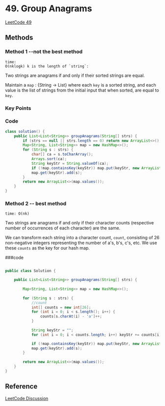 # 49. Group Anagrams


[LeetCode 49](https://leetcode.com/problems/group-anagrams/)


## Methods
### Method 1 --not the best method 
```
time: 
O(nklogk) k is the length of `string`:
```
Two strings are anagrams if and only if their sorted strings are equal.

Maintain a `map`  : {String -> List} where each `key` is a sorted string, and each value is the list of strings from the initial input that when sorted, are equal to `key`.


### Key Points


### Code
```java
class solution() {
    public List<List<String>> groupAnagrams(String[] strs) {
        if (strs == null || strs.length == 0) return new ArrayList<>();
        Map<String, List<String>> map = new HashMap<>();
        for (String s : strs) {
            char[] ca = s.toCharArray();
            Arrays.sort(ca);
            String keyStr = String.valueOf(ca);
            if (!map.containsKey(keyStr)) map.put(keyStr, new ArrayList<>());
            map.get(keyStr).add(s);
        }
        return new ArrayList<>(map.values());
    }
}

```

### Method 2 -- best method 
```
time: O(nk)

```

Two strings are anagrams if and only if their character counts (respective number of occurrences of each character) are the same.

We can transform each string  into a character count, `count`, consisting of 26 non-negative integers representing the number of a's, b's, c's, etc. We use these `counts` as the key for our hash map.

###code 
```java

public class Solution {

    public List<List<String>> groupAnagrams(String[] strs) { 
        
        Map<String, List<String>> map = new HashMap<>(); 
      
        for (String s : strs) {
            //count
            int[] counts = new int[26];
            for (int i = 0; i < s.length(); i++) {
                counts[s.charAt(i) - 'a']++; 
            }
                   
            String keyStr = "";
            for (int i = 0; i < counts.length; i++) keyStr += counts[i]; 

            if (!map.containsKey(keyStr)) map.put(keyStr, new ArrayList<>()); 
            map.get(keyStr).add(s);
        }
        
        return new ArrayList<>(map.values());
    }
}
```
## Reference
[LeetCode Discussion](https://leetcode.com/problems/group-anagrams/discuss/19176/Share-my-short-JAVA-solution)